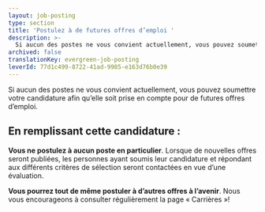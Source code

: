 ```yaml
---
layout: job-posting
type: section
title: 'Postulez à de futures offres d’emploi '
description: >-
  Si aucun des postes ne vous convient actuellement, vous pouvez soumettre votre candidature afin qu’elle soit prise en compte pour de futures offres d’emploi.
archived: false
translationKey: evergreen-job-posting
leverId: 77d1c499-8722-41ad-9985-e163d76b0e39
---
```


Si aucun des postes ne vous convient actuellement, vous pouvez soumettre votre candidature afin qu’elle soit prise en compte pour de futures offres d’emploi. 

## En remplissant cette candidature :

**Vous ne postulez à aucun poste en particulier**. Lorsque de nouvelles offres seront publiées, les personnes ayant soumis leur candidature et répondant aux différents critères de sélection seront contactées en vue d’une évaluation.

**Vous pourrez tout de même postuler à d’autres offres à l’avenir**. Nous vous encourageons à consulter régulièrement la page « Carrières »!

